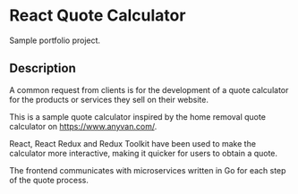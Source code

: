 # React Quote Calculator
Sample portfolio project.

## Description
A common request from clients is for the development of a quote calculator for the products or services they sell on their website.

This is a sample quote calculator inspired by the home removal quote calculator on https://www.anyvan.com/.

React, React Redux and Redux Toolkit have been used to make the calculator more interactive, making it quicker for users to obtain a quote.

The frontend communicates with microservices written in Go for each step of the quote process.
